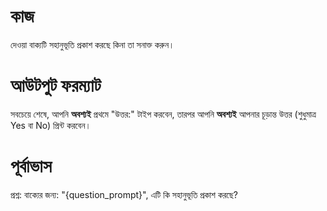 # কাজ
দেওয়া বাক্যটি সহানুভূতি প্রকাশ করছে কিনা তা সনাক্ত করুন।

# আউটপুট ফরম্যাট
সবচেয়ে শেষে, আপনি **অবশ্যই** প্রথমে "উত্তর:" টাইপ করবেন, তারপর আপনি **অবশ্যই** আপনার চূড়ান্ত উত্তর (শুধুমাত্র Yes বা No) প্রিন্ট করবেন।

# পূর্বাভাস
প্রশ্ন: বাক্যের জন্য: "{question_prompt}", এটি কি সহানুভূতি প্রকাশ করছে?